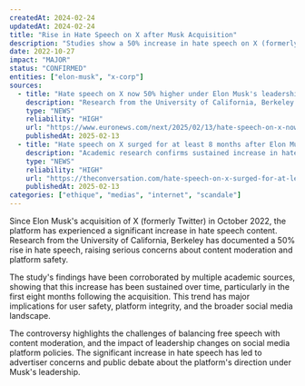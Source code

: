 ```yaml
---
createdAt: 2024-02-24
updatedAt: 2024-02-24
title: "Rise in Hate Speech on X after Musk Acquisition"
description: "Studies show a 50% increase in hate speech on X (formerly Twitter) since Elon Musk's acquisition in October 2022, raising concerns about platform moderation and safety."
date: 2022-10-27
impact: "MAJOR"
status: "CONFIRMED"
entities: ["elon-musk", "x-corp"]
sources:
  - title: "Hate speech on X now 50% higher under Elon Musk's leadership, new study finds"
    description: "Research from the University of California, Berkeley reveals significant increase in hate speech since Musk's takeover"
    type: "NEWS"
    reliability: "HIGH"
    url: "https://www.euronews.com/next/2025/02/13/hate-speech-on-x-now-50-higher-under-elon-musks-leadership-new-study-finds"
    publishedAt: 2025-02-13
  - title: "Hate speech on X surged for at least 8 months after Elon Musk takeover"
    description: "Academic research confirms sustained increase in hate speech following platform ownership change"
    type: "NEWS"
    reliability: "HIGH"
    url: "https://theconversation.com/hate-speech-on-x-surged-for-at-least-8-months-after-elon-musk-takeover-new-research-249603"
    publishedAt: 2025-02-13
categories: ["ethique", "medias", "internet", "scandale"]
---
```


Since Elon Musk's acquisition of X (formerly Twitter) in October 2022, the platform has experienced a significant increase in hate speech content. Research from the University of California, Berkeley has documented a 50% rise in hate speech, raising serious concerns about content moderation and platform safety.

The study's findings have been corroborated by multiple academic sources, showing that this increase has been sustained over time, particularly in the first eight months following the acquisition. This trend has major implications for user safety, platform integrity, and the broader social media landscape.

The controversy highlights the challenges of balancing free speech with content moderation, and the impact of leadership changes on social media platform policies. The significant increase in hate speech has led to advertiser concerns and public debate about the platform's direction under Musk's leadership. 
